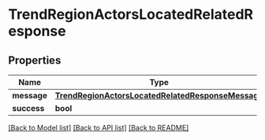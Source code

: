 # TrendRegionActorsLocatedRelatedResponse

## Properties
Name | Type | Description | Notes
------------ | ------------- | ------------- | -------------
**message** | [**TrendRegionActorsLocatedRelatedResponseMessage**](TrendRegionActorsLocatedRelatedResponseMessage.md) |  | [optional] 
**success** | **bool** |  | [optional] 

[[Back to Model list]](../README.md#documentation-for-models) [[Back to API list]](../README.md#documentation-for-api-endpoints) [[Back to README]](../README.md)


